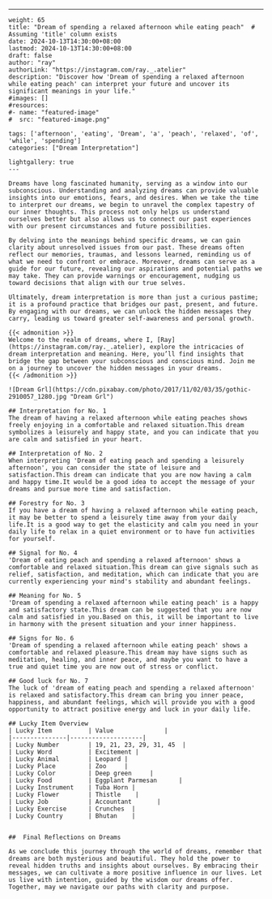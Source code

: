 ---
    weight: 65
    title: "Dream of spending a relaxed afternoon while eating peach"  # Assuming 'title' column exists
    date: 2024-10-13T14:30:00+08:00
    lastmod: 2024-10-13T14:30:00+08:00
    draft: false
    author: "ray"
    authorLink: "https://instagram.com/ray._.atelier"
    description: "Discover how 'Dream of spending a relaxed afternoon while eating peach' can interpret your future and uncover its significant meanings in your life."
    #images: []
    #resources:
    #- name: "featured-image"
    #  src: "featured-image.png"
    
    tags: ['afternoon', 'eating', 'Dream', 'a', 'peach', 'relaxed', 'of', 'while', 'spending']
    categories: ["Dream Interpretation"]
    
    lightgallery: true
    ---
    
    Dreams have long fascinated humanity, serving as a window into our subconscious. Understanding and analyzing dreams can provide valuable insights into our emotions, fears, and desires. When we take the time to interpret our dreams, we begin to unravel the complex tapestry of our inner thoughts. This process not only helps us understand ourselves better but also allows us to connect our past experiences with our present circumstances and future possibilities.
    
    By delving into the meanings behind specific dreams, we can gain clarity about unresolved issues from our past. These dreams often reflect our memories, traumas, and lessons learned, reminding us of what we need to confront or embrace. Moreover, dreams can serve as a guide for our future, revealing our aspirations and potential paths we may take. They can provide warnings or encouragement, nudging us toward decisions that align with our true selves.
    
    Ultimately, dream interpretation is more than just a curious pastime; it is a profound practice that bridges our past, present, and future. By engaging with our dreams, we can unlock the hidden messages they carry, leading us toward greater self-awareness and personal growth.
    
    {{< admonition >}}
    Welcome to the realm of dreams, where I, [Ray](https://instagram.com/ray._.atelier), explore the intricacies of dream interpretation and meaning. Here, you’ll find insights that bridge the gap between your subconscious and conscious mind. Join me on a journey to uncover the hidden messages in your dreams.
    {{< /admonition >}}
    
    ![Dream Grl](https://cdn.pixabay.com/photo/2017/11/02/03/35/gothic-2910057_1280.jpg "Dream Grl")
    
    ## Interpretation for No. 1
    The dream of having a relaxed afternoon while eating peaches shows freely enjoying in a comfortable and relaxed situation.This dream symbolizes a leisurely and happy state, and you can indicate that you are calm and satisfied in your heart.
    
    ## Interpretation of No. 2
    When interpreting 'Dream of eating peach and spending a leisurely afternoon', you can consider the state of leisure and satisfaction.This dream can indicate that you are now having a calm and happy time.It would be a good idea to accept the message of your dreams and pursue more time and satisfaction.
    
    ## Forestry for No. 3
    If you have a dream of having a relaxed afternoon while eating peach, it may be better to spend a leisurely time away from your daily life.It is a good way to get the elasticity and calm you need in your daily life to relax in a quiet environment or to have fun activities for yourself.
    
    ## Signal for No. 4
    'Dream of eating peach and spending a relaxed afternoon' shows a comfortable and relaxed situation.This dream can give signals such as relief, satisfaction, and meditation, which can indicate that you are currently experiencing your mind's stability and abundant feelings.
    
    ## Meaning for No. 5
    'Dream of spending a relaxed afternoon while eating peach' is a happy and satisfactory state.This dream can be suggested that you are now calm and satisfied in you.Based on this, it will be important to live in harmony with the present situation and your inner happiness.
    
    ## Signs for No. 6
    'Dream of spending a relaxed afternoon while eating peach' shows a comfortable and relaxed pleasure.This dream may have signs such as meditation, healing, and inner peace, and maybe you want to have a true and quiet time you are now out of stress or conflict.
    
    ## Good luck for No. 7
    The luck of 'dream of eating peach and spending a relaxed afternoon' is relaxed and satisfactory.This dream can bring you inner peace, happiness, and abundant feelings, which will provide you with a good opportunity to attract positive energy and luck in your daily life.
    
    ## Lucky Item Overview
    | Lucky Item          | Value              |
    |---------------|--------------------|
    | Lucky Number        | 19, 21, 23, 29, 31, 45  |
    | Lucky Word          | Excitement |
    | Lucky Animal        | Leopard |
    | Lucky Place         | Zoo     |
    | Lucky Color         | Deep green     |
    | Lucky Food          | Eggplant Parmesan      |
    | Lucky Instrument    | Tuba Horn |
    | Lucky Flower        | Thistle    |
    | Lucky Job           | Accountant       |
    | Lucky Exercise      | Crunches  |
    | Lucky Country       | Bhutan    |
    
    
    ##  Final Reflections on Dreams
    
    As we conclude this journey through the world of dreams, remember that dreams are both mysterious and beautiful. They hold the power to reveal hidden truths and insights about ourselves. By embracing their messages, we can cultivate a more positive influence in our lives. Let us live with intention, guided by the wisdom our dreams offer. Together, may we navigate our paths with clarity and purpose.
    